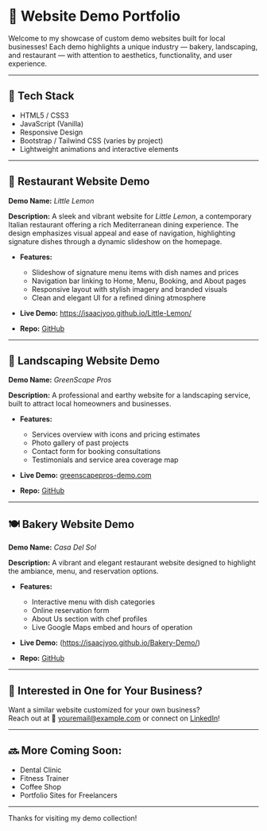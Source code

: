 # 🌟 Website Demo Portfolio

Welcome to my showcase of custom demo websites built for local businesses! Each demo highlights a unique industry — bakery, landscaping, and restaurant — with attention to aesthetics, functionality, and user experience.

---

## 🔧 Tech Stack
- HTML5 / CSS3
- JavaScript (Vanilla)
- Responsive Design
- Bootstrap / Tailwind CSS (varies by project)
- Lightweight animations and interactive elements

---

## 🍋 Restaurant Website Demo

**Demo Name:** *Little Lemon*

**Description:** A sleek and vibrant website for *Little Lemon*, a contemporary Italian restaurant offering a rich Mediterranean dining experience. The design emphasizes visual appeal and ease of navigation, highlighting signature dishes through a dynamic slideshow on the homepage.

- **Features:**
  - Slideshow of signature menu items with dish names and prices
  - Navigation bar linking to Home, Menu, Booking, and About pages
  - Responsive layout with stylish imagery and branded visuals
  - Clean and elegant UI for a refined dining atmosphere

- **Live Demo:** https://isaacjyoo.github.io/Little-Lemon/
- **Repo:** [GitHub](https://github.com/isaacjyoo/Little-Lemon)

---

## 🌿 Landscaping Website Demo

**Demo Name:** *GreenScape Pros*

**Description:** A professional and earthy website for a landscaping service, built to attract local homeowners and businesses.

- **Features:**
  - Services overview with icons and pricing estimates
  - Photo gallery of past projects
  - Contact form for booking consultations
  - Testimonials and service area coverage map

- **Live Demo:** [greenscapepros-demo.com](https://yourlandscapingdemo.com)  
- **Repo:** [GitHub](https://github.com/yourusername/landscaping-demo)

---

## 🍽️ Bakery Website Demo

**Demo Name:** *Casa Del Sol*

**Description:** A vibrant and elegant restaurant website designed to highlight the ambiance, menu, and reservation options.

- **Features:**
  - Interactive menu with dish categories
  - Online reservation form
  - About Us section with chef profiles
  - Live Google Maps embed and hours of operation

- **Live Demo:** (https://isaacjyoo.github.io/Bakery-Demo/)  
- **Repo:** [GitHub](https://github.com/isaacjyoo/Bakery-Demo)

---

## 💬 Interested in One for Your Business?

Want a similar website customized for your own business?  
Reach out at 📧 [youremail@example.com](mailto:youremail@example.com) or connect on [LinkedIn](https://linkedin.com/in/yourusername)!

---

## 🔜 More Coming Soon:
- Dental Clinic
- Fitness Trainer
- Coffee Shop
- Portfolio Sites for Freelancers

---

Thanks for visiting my demo collection!

